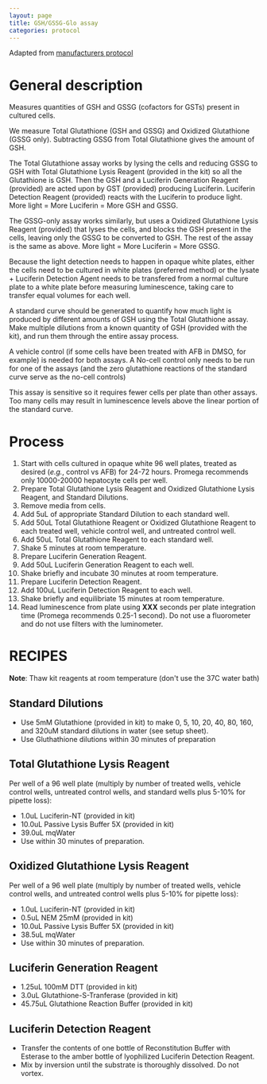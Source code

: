 ```yaml
---
layout: page
title: GSH/GSSG-Glo assay
categories: protocol
---
```


Adapted from [manufacturers protocol][1]

# General description

Measures quantities of GSH and GSSG (cofactors for GSTs) present in cultured cells.

We measure Total Glutathione (GSH and GSSG) and Oxidized Glutathione (GSSG only). Subtracting GSSG from Total Glutathione gives the amount of GSH.

The Total Glutathione assay works by lysing the cells and reducing GSSG to GSH with Total Glutathione Lysis Reagent (provided in the kit) so all the Glutathione is GSH. Then the GSH and a Luciferin Generation Reagent (provided) are acted upon by GST (provided) producing Luciferin. Luciferin Detection Reagent (provided) reacts with the Luciferin to produce light. More light = More Luciferin = More GSH and GSSG.

The GSSG-only assay works similarly, but uses a Oxidized Glutathione Lysis Reagent (provided) that lyses the cells, and blocks the GSH present in the cells, leaving only the GSSG to be converted to GSH. The rest of the assay is the same as above. More light = More Luciferin = More GSSG.

Because the light detection needs to happen in opaque white plates, either the cells need to be cultured in white plates (preferred method) or the lysate + Luciferin Detection Agent needs to be transfered from a normal culture plate to a white plate before measuring luminescence, taking care to transfer equal volumes for each well.

A standard curve should be generated to quantify how much light is produced by different amounts of GSH using the Total Glutathione assay. Make multiple dilutions from a known quantity of GSH (provided with the kit), and run them through the entire assay process.

A vehicle control (if some cells have been treated with AFB in DMSO, for example) is needed for both assays. A No-cell control only needs to be run for one of the assays (and the zero glutathione reactions of the standard curve serve as the no-cell controls)

This assay is sensitive so it requires fewer cells per plate than other assays. Too many cells may result in luminescence levels above the linear portion of the standard curve.

# Process

1. Start with cells cultured in opaque white 96 well plates, treated as desired (_e.g._, control vs AFB) for 24-72 hours. Promega recommends only 10000-20000 hepatocyte cells per well.
1. Prepare Total Glutathione Lysis Reagent and Oxidized Glutathione Lysis Reagent, and Standard Dilutions.
1. Remove media from cells.
1. Add 5uL of appropriate Standard Dilution to each standard well.
1. Add 50uL Total Glutathione Reagent or Oxidized Glutathione Reagent to each treated well, vehicle control well, and untreated control well.
1. Add 50uL Total Glutathione Reagent to each standard well.
1. Shake 5 minutes at room temperature.
1. Prepare Luciferin Generation Reagent.
1. Add 50uL Luciferin Generation Reagent to each well.
1. Shake briefly and incubate 30 minutes at room temperature.
1. Prepare Luciferin Detection Reagent.
1. Add 100uL Luciferin Detection Reagent to each well.
1. Shake briefly and equilibriate 15 minutes at room temperature.
1. Read luminescence from plate using __XXX__ seconds per plate integration time (Promega recommends 0.25-1 second). Do not use a fluorometer and do not use filters with the luminometer.


# RECIPES

__Note__: Thaw kit reagents at room temperature (don't use the 37C water bath)

## Standard Dilutions

  * Use 5mM Glutathione (provided in kit) to make 0, 5, 10, 20, 40, 80, 160, and 320uM standard dilutions in water (see setup sheet).
  * Use Gluthathione dilutions within 30 minutes of preparation

## Total Glutathione Lysis Reagent

Per well of a 96 well plate (multiply by number of treated wells, vehicle control wells, untreated control wells, and standard wells plus 5-10% for pipette loss):
  * 1.0uL Luciferin-NT (provided in kit)
  * 10.0uL Passive Lysis Buffer 5X (provided in kit)
  * 39.0uL mqWater
  * Use within 30 minutes of preparation.

## Oxidized Glutathione Lysis Reagent

Per well of a 96 well plate (multiply by number of treated wells, vehicle control wells, and untreated control wells plus 5-10% for pipette loss):
  * 1.0uL Luciferin-NT (provided in kit)
  * 0.5uL NEM 25mM (provided in kit)
  * 10.0uL Passive Lysis Buffer 5X (provided in kit)
  * 38.5uL mqWater
  * Use within 30 minutes of preparation.

## Luciferin Generation Reagent
  * 1.25uL 100mM DTT (provided in kit)
  * 3.0uL Glutathione-S-Tranferase (provided in kit)
  * 45.75uL Glutathione Reaction Buffer (provided in kit)

## Luciferin Detection Reagent

  * Transfer the contents of one bottle of Reconstitution Buffer with Esterase to the amber bottle of lyophilized Luciferin Detection Reagent.
  * Mix by inversion until the substrate is thoroughly dissolved. Do not vortex.


[1]: https://www.promega.com/-/media/files/resources/protocols/technical-manuals/101/gsh-gssg-glo-assay-protocol.pdf?la=en
